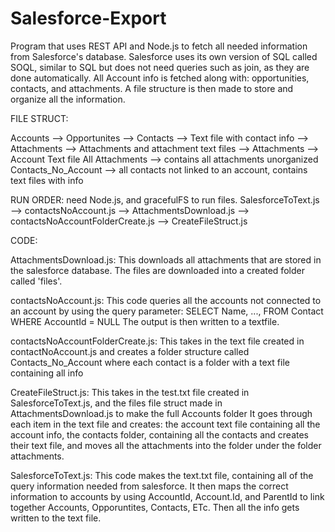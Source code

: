 # Salesforce-Export
Program that uses REST API and Node.js to fetch all needed information from Salesforce's database. Salesforce uses its own version of SQL called SOQL, similar to SQL but does not need queries such as join, as they are done automatically. All Account info is fetched along with: opportunities, contacts, and attachments. A file structure is then made to store and organize all the information. 

FILE STRUCT: 

Accounts --> Opportunites --> Contacts --> Text file with contact info 
                          --> Attachments --> Attachments and attachment text files
         --> Attachments
         --> Account Text file
All Attachments --> contains all attachments unorganized
Contacts_No_Account --> all contacts not linked to an account, contains text files with info


RUN ORDER: need Node.js, and gracefulFS to run files. 
SalesforceToText.js --> contactsNoAccount.js --> AttachmentsDownload.js --> contactsNoAccountFolderCreate.js --> CreateFileStruct.js


CODE:

AttachmentsDownload.js:
    This downloads all attachments that are stored in the salesforce database. The files are downloaded into a created folder called 'files'.
    
contactsNoAccount.js:
    This code queries all the accounts not connected to an account by using the query parameter: SELECT Name, ..., FROM Contact WHERE AccountId = NULL 
    The output is then written to a textfile. 

contactsNoAccountFolderCreate.js:
    This takes in the text file created in contactNoAccount.js and creates a folder structure called Contacts_No_Account where each contact is a folder 
    with a text file containing all info

CreateFileStruct.js:
    This takes in the test.txt file created in SalesforceToText.js, and the files file struct made in AttachmentsDownload.js to make the full Accounts folder
    It goes through each item in the text file and creates: the account text file containing all the account info, the contacts folder, containing all the 
    contacts and creates their text file, and moves all the attachments into the folder under the folder attachments. 

SalesforceToText.js:
    This code makes the text.txt file, containing all of the query information needed from salesforce.  It then maps the correct information to accounts by using 
    AccountId, Account.Id, and ParentId to link together Accounts, Opporuntites, Contacts, ETc.  Then all the info gets written to the text file. 
